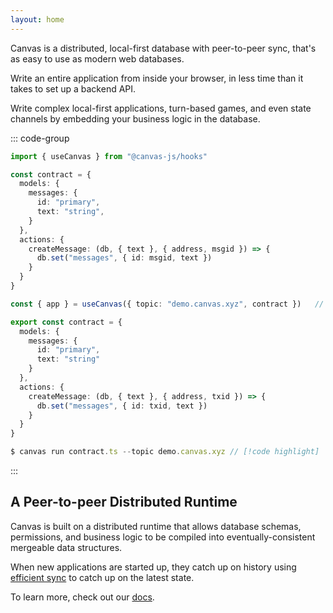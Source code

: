 ```yaml
---
layout: home
---
```




<HeroRow text="Write powerful applications without a backend" :image="{ light: '/graphic_jellyfish_dark.png', dark: '/graphic_jellyfish.png' }" />

Canvas is a distributed, local-first database with peer-to-peer sync, that's as easy to use as modern web databases.

Write an entire application from inside your browser, in less time than
it takes to set up a backend API.

Write complex local-first applications, turn-based games, and even
state channels by embedding your business logic in the database.

<FeatureTags :features="[
  {
    text: 'Browser, desktop, or mobile',
    tooltip: 'Runs in the browser, in Node.js, or in React Native',
    iconName: 'mobile'
  },
  {
    text: 'SQLite, Postgres, IndexedDB',
    tooltip: 'Persists data to SQLite, Postgres, or IndexedDB',
    iconName: 'database'
  },
  {
    text: 'Custom mutators',
    tooltip: 'Write custom mutators for auth rules or business logic',
    iconName: 'desktop'
  },
  {
    text: 'Transactions',
    tooltip: 'Strongly consistent database transactions that roll back on conflict',
    iconName: 'rewind'
  },
  {
    text: 'Sync via libp2p',
    tooltip: 'Browser-to-server and server-to-server libp2p WebSockets',
    iconName: 'activity'
  },
  {
    text: 'React hooks',
    tooltip: 'React hook for apps & live-subscribing to local database tables',
    iconName: 'compare'
  },
  {
    text: 'Customizable auth',
    tooltip: 'Use crypto wallets, passkeys, or more',
    iconName: 'compare'
  },
  {
    text: 'MIT License',
    tooltip: 'Open source, self-hosting encouraged',
    iconName: 'crown',
  },
  {
    text: 'CRDTs',
    tooltip: 'Coming soon: Conflict resolution using conflict-free replicated data types',
    iconName: 'merge',
    disabled: true,
  },
  {
    text: 'Private Data',
    tooltip: 'Coming soon: Native support for end-to-end encrypted data',
    iconName: 'lock',
    disabled: true
  },
]" />

::: code-group

```ts [React app]
import { useCanvas } from "@canvas-js/hooks"

const contract = {
  models: {
    messages: {
      id: "primary",
      text: "string",
    }
  },
  actions: {
    createMessage: (db, { text }, { address, msgid }) => {
      db.set("messages", { id: msgid, text })
    }
  }
}

const { app } = useCanvas({ topic: "demo.canvas.xyz", contract })   // [!code highlight]
```

```ts [Node.js + WASM]
export const contract = {
  models: {
    messages: {
      id: "primary",
      text: "string"
    }
  },
  actions: {
    createMessage: (db, { text }, { address, txid }) => {
      db.set("messages", { id: txid, text })
    }
  }
}

$ canvas run contract.ts --topic demo.canvas.xyz // [!code highlight]
```

:::

<CodeGroupOpener />

## A Peer-to-peer Distributed Runtime

Canvas is built on a distributed runtime that allows database schemas,
permissions, and business logic to be compiled into
eventually-consistent mergeable data structures.

When new applications are started up, they catch up on history using
[efficient sync](https://docs.canvas.xyz/blog/2023-05-04-merklizing-the-key-value-store.html)
to catch up on the latest state.

To learn more, check out our [docs](/1-introduction).

<br/>

<FeatureRow title="Components" detail="">
  <FeatureCard title="@canvas-js/okra" details="A Prolly tree written in Zig, that enables fast peer-to-peer sync for application histories." link="https://github.com/canvasxyz/okra" linkText="Github" secondaryLink="https://docs.canvas.xyz/blog/2023-05-04-merklizing-the-key-value-store.html" secondaryLinkText="Blog Post"/>
  <FeatureCard title="@canvas-js/gossiplog" details="A self-authenticating distributed log for multi-writer applications." link="https://github.com/canvasxyz/canvas/tree/main/packages/gossiplog" linkText="Github" secondaryLinkText="Presentation" secondaryLink="https://www.youtube.com/watch?v=X8nAdx1G-Cs"/>
  <FeatureCard title="@canvas-js/modeldb" details="A cross-platform relational database wrapper for IDB, SQLite, and Postgres." link="https://github.com/canvasxyz/canvas/tree/main/packages/modeldb" linkText="Github"/>
  <FeatureCard title="@canvas-js/core" details="A database for local-first and peer-to-peer applications, with an embedded runtime." link="https://github.com/canvasxyz/canvas/tree/main/packages/modeldb" linkText="Github"/>
  <FeatureCard title="Sign in with Ethereum" details="Log in with an Ethereum wallet. Also supports Cosmos, Solana, and Polkadot." linkText="Demo" link="https://chat-example.canvas.xyz/"/>
</FeatureRow>

<HomepageFooter />
